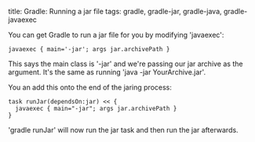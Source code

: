 title: Gradle: Running a jar file
tags: gradle, gradle-jar, gradle-java, gradle-javaexec

You can get Gradle to run a jar file for you by modifying 'javaexec':

    javaexec { main='-jar'; args jar.archivePath }

This says the main class is '-jar' and we're passing our jar archive as the argument. It's the same as running 'java -jar YourArchive.jar'.

You an add this onto the end of the jaring process:

    task runJar(dependsOn:jar) << {
      javaexec { main="-jar"; args jar.archivePath } 
    }

'gradle runJar' will now run the jar task and then run the jar afterwards.

